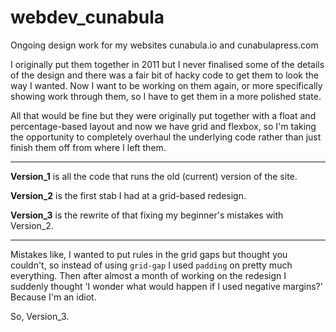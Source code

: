 # webdev_cunabula
Ongoing design work for my websites cunabula.io and cunabulapress.com

I originally put them together in 2011 but I never finalised some of the details of the design and there was a fair bit of hacky code to get them to look the way I wanted. Now I want to be working on them again, or more specifically showing work through them, so I have to get them in a more polished state.

All that would be fine but they were originally put together with a float and percentage-based layout and now we have grid and flexbox, so I'm taking the opportunity to completely overhaul the underlying code rather than just finish them off from where I left them.

---

**Version_1** is all the code that runs the old (current) version of the site.

**Version_2** is the first stab I had at a grid-based redesign.

**Version_3** is the rewrite of that fixing my beginner's mistakes with Version_2.

---

Mistakes like, I wanted to put rules in the grid gaps but thought you couldn't, so instead of using `grid-gap` I used `padding` on pretty much everything. Then after almost a month of working on the redesign I suddenly thought 'I wonder what would happen if I used negative margins?' Because I'm an idiot.

So, Version_3.
